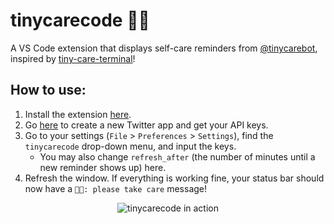 # tinycarecode 🤗💖
A VS Code extension that displays self-care reminders from [@tinycarebot](https://twitter.com/tinycarebot), inspired by [tiny-care-terminal](https://github.com/notwaldorf/tiny-care-terminal)!

## How to use:
1. Install the extension [here](https://marketplace.visualstudio.com/items?itemName=thefifthisa.tinycarecode).
2. Go [here](https://apps.twitter.com/app/new) to create a new Twitter app and get your API keys.
3. Go to your settings (`File` > `Preferences` > `Settings`), find the `tinycarecode` drop-down menu, and input the keys.
    * You may also change `refresh_after` (the number of minutes until a new reminder shows up) here.
4. Refresh the window. If everything is working fine, your status bar should now have a `🤗💖: please take care` message!

<p align="center"><img src="https://i.imgur.com/R26aBbm.gif" alt="tinycarecode in action" /></p>
